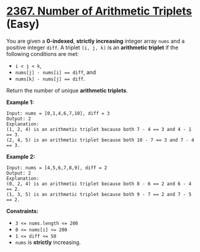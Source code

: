 # [2367. Number of Arithmetic Triplets][link] (Easy)

[link]: https://leetcode.com/problems/number-of-arithmetic-triplets/

You are given a **0-indexed**, **strictly increasing** integer array `nums` and a positive integer
`diff`. A triplet `(i, j, k)` is an **arithmetic triplet** if the following conditions are met:

- `i < j < k`,
- `nums[j] - nums[i] == diff`, and
- `nums[k] - nums[j] == diff`.

Return the number of unique **arithmetic triplets**.

**Example 1:**

```
Input: nums = [0,1,4,6,7,10], diff = 3
Output: 2
Explanation:
(1, 2, 4) is an arithmetic triplet because both 7 - 4 == 3 and 4 - 1 == 3.
(2, 4, 5) is an arithmetic triplet because both 10 - 7 == 3 and 7 - 4 == 3.
```

**Example 2:**

```
Input: nums = [4,5,6,7,8,9], diff = 2
Output: 2
Explanation:
(0, 2, 4) is an arithmetic triplet because both 8 - 6 == 2 and 6 - 4 == 2.
(1, 3, 5) is an arithmetic triplet because both 9 - 7 == 2 and 7 - 5 == 2.
```

**Constraints:**

- `3 <= nums.length <= 200`
- `0 <= nums[i] <= 200`
- `1 <= diff <= 50`
- `nums` is **strictly** increasing.
